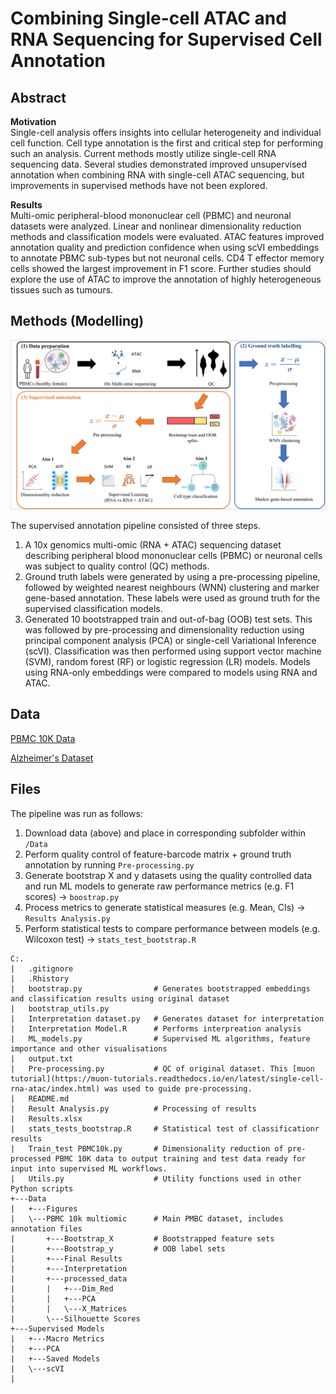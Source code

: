 # Combining Single-cell ATAC and RNA Sequencing for Supervised Cell Annotation

## Abstract
**Motivation** <br>
Single-cell analysis offers insights into cellular heterogeneity and individual cell function. Cell type
annotation is the first and critical step for performing such an analysis. Current methods mostly utilize single-cell RNA
sequencing data. Several studies demonstrated improved unsupervised annotation when combining RNA with single-cell
ATAC sequencing, but improvements in supervised methods have not been explored.

**Results** <br>
Multi-omic peripheral-blood mononuclear cell (PBMC) and neuronal datasets were analyzed. Linear and nonlinear dimensionality reduction methods and classification models were evaluated. ATAC features improved annotation
quality and prediction confidence when using scVI embeddings to annotate PBMC sub-types but not neuronal cells. CD4
T effector memory cells showed the largest improvement in F1 score. Further studies should explore the use of ATAC to
improve the annotation of highly heterogeneous tissues such as tumours.

## Methods (Modelling)

![Alt text](image.png)

The supervised annotation pipeline consisted of three steps. 
1. A 10x genomics multi-omic (RNA + ATAC) sequencing dataset describing peripheral blood mononuclear cells (PBMC) or neuronal cells was subject to quality control (QC) methods.
2. Ground truth labels were generated by using a pre-processing pipeline, followed by weighted nearest neighbours (WNN) clustering and marker gene-based annotation. These labels were used as ground truth for the supervised classification models.
3. Generated 10 bootstrapped train and out-of-bag (OOB) test sets. This was followed by pre-processing and dimensionality reduction using principal component analysis (PCA) or single-cell Variational Inference (scVI). Classification was then performed using support vector machine (SVM), random forest (RF) or logistic regression (LR) models. Models using RNA-only embeddings were compared to models using RNA and ATAC. 

## Data
[PBMC 10K Data](https://www.10xgenomics.com/resources/datasets/pbmc-from-a-healthy-donor-granulocytes-removed-through-cell-sorting-10-k-1-standard-1-0-0) 

[Alzheimer's Dataset](https://www.ncbi.nlm.nih.gov/geo/query/acc.cgi?acc=GSE214979)

## Files

The pipeline was run as follows:
1. Download data (above) and place in corresponding subfolder within `/Data`
2. Perform quality control of feature-barcode matrix + ground truth annotation by running `Pre-processing.py`
3. Generate bootstrap X and y datasets using the quality controlled data and run ML models to generate raw performance metrics (e.g. F1 scores) -> `boostrap.py`
4. Process metrics to generate statistical measures (e.g. Mean, CIs) -> `Results Analysis.py`
5. Perform statistical tests to compare performance between models (e.g. Wilcoxon test) -> `stats_test_bootstrap.R`

```
C:.
|   .gitignore
|   .Rhistory
|   bootstrap.py                # Generates bootstrapped embeddings and classification results using original dataset
|   bootstrap_utils.py 
|   Interpretation dataset.py   # Generates dataset for interpretation
|   Interpretation Model.R      # Performs interpreation analysis
|   ML_models.py                # Supervised ML algorithms, feature importance and other visualisations
|   output.txt
|   Pre-processing.py           # QC of original dataset. This [muon tutorial](https://muon-tutorials.readthedocs.io/en/latest/single-cell-rna-atac/index.html) was used to guide pre-processing.
|   README.md
|   Result Analysis.py          # Processing of results
|   Results.xlsx                
|   stats_tests_bootstrap.R     # Statistical test of classificationr results
|   Train_test PBMC10k.py       # Dimensionality reduction of pre-processed PBMC 10K data to output training and test data ready for input into supervised ML workflows.
|   Utils.py                    # Utility functions used in other Python scripts
+---Data
|   +---Figures
|   \---PBMC 10k multiomic      # Main PMBC dataset, includes annotation files
|       +---Bootstrap_X         # Bootstrapped feature sets
|       +---Bootstrap_y         # OOB label sets
|       +---Final Results
|       +---Interpretation
|       +---processed_data
|       |   +---Dim_Red
|       |   +---PCA
|       |   \---X_Matrices
|       \---Silhouette Scores
+---Supervised Models
|   +---Macro Metrics
|   +---PCA
|   +---Saved Models
|   \---scVI
|       
```
